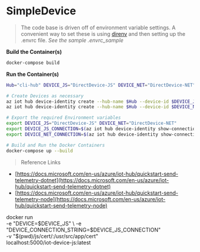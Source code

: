 # SimpleDevice

> The code base is driven off of environment variable settings.  A convenient way to set these is using [direnv](https://github.com/direnv/direnv) and then setting up the .envrc file.  _See the sample .envrc_sample_


__Build the Container(s)__

  ```bash
  docker-compose build
  ```

__Run the Container(s)__

  ```bash
  Hub="cli-hub" DEVICE_JS="DirectDevice-JS" DEVICE_NET="DirectDevice-NET"

  # Create Devices as necessary
  az iot hub device-identity create --hub-name $Hub --device-id $DEVICE_JS
  az iot hub device-identity create --hub-name $Hub --device-id $DEVICE_NET

  # Export the required Environment variables
  export DEVICE_JS="DirectDevice-JS" DEVICE_NET="DirectDevice-NET"
  export DEVICE_JS_CONNECTION=$(az iot hub device-identity show-connection-string --hub-name $Hub --device-id $DEVICE_JS -otsv)
  export DEVICE_NET_CONNECTION=$(az iot hub device-identity show-connection-string --hub-name $Hub --device-id $DEVICE_NET -otsv)

  # Build and Run the Docker Containers
  docker-compose up --build
  ```

> Reference Links
  - [https://docs.microsoft.com/en-us/azure/iot-hub/quickstart-send-telemetry-dotnet](https://docs.microsoft.com/en-us/azure/iot-hub/quickstart-send-telemetry-dotnet)
  - [https://docs.microsoft.com/en-us/azure/iot-hub/quickstart-send-telemetry-node](https://docs.microsoft.com/en-us/azure/iot-hub/quickstart-send-telemetry-node)


docker run \
  -e "DEVICE=$DEVICE_JS" \
  -e "DEVICE_CONNECTION_STRING=$DEVICE_JS_CONNECTION" \
  -v "$(pwd)/js/cert/:/usr/src/app/cert" \
  localhost:5000/iot-device-js:latest
